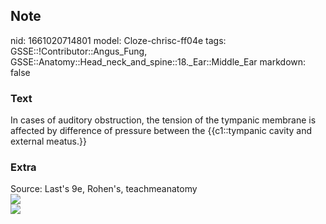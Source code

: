 ## Note
nid: 1661020714801
model: Cloze-chrisc-ff04e
tags: GSSE::!Contributor::Angus_Fung, GSSE::Anatomy::Head_neck_and_spine::18._Ear::Middle_Ear
markdown: false

### Text
In cases of auditory obstruction, the tension of the tympanic membrane is affected by difference of pressure between the {{c1::tympanic cavity and external meatus.}}

### Extra
<div>
  Source: Last's 9e, Rohen's, teachmeanatomy
</div>
<div><img src=
"paste-431b884667b2e66e4d32f823d1b15ce0985a5198.jpg"></div>
<div><img src= 
"The-Two-Parts-of-the-Middle-Ear-Tympanic-Cavity-and-Epitympanic-Recess.-Labelled-diagram.jpg"></div>
